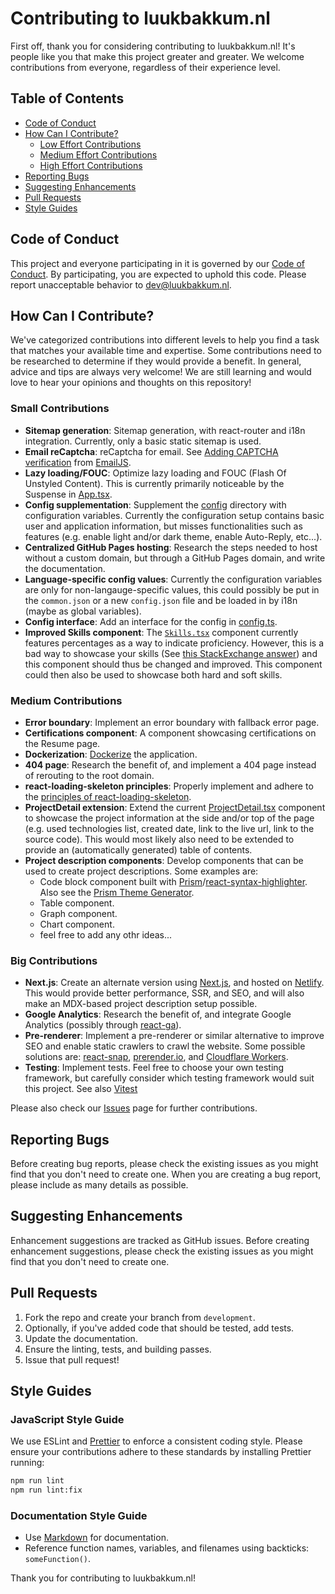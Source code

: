 # Contributing to luukbakkum.nl

First off, thank you for considering contributing to luukbakkum.nl! It's people like you that make
this project greater and greater. We welcome contributions from everyone, regardless of their
experience level.

## Table of Contents

- [Code of Conduct](#code-of-conduct)
- [How Can I Contribute?](#how-can-i-contribute)
  - [Low Effort Contributions](#small-contributions)
  - [Medium Effort Contributions](#medium-contributions)
  - [High Effort Contributions](#big-contributions)
- [Reporting Bugs](#reporting-bugs)
- [Suggesting Enhancements](#suggesting-enhancements)
- [Pull Requests](#pull-requests)
- [Style Guides](#style-guides)

## Code of Conduct

This project and everyone participating in it is governed by our
[Code of Conduct](CODE_OF_CONDUCT.md). By participating, you are expected to uphold this code.
Please report unacceptable behavior to [dev@luukbakkum.nl](mailto:dev@luukbakkum.nl).

## How Can I Contribute?

We've categorized contributions into different levels to help you find a task that matches your
available time and expertise. Some contributions need to be researched to determine if they would
provide a benefit. In general, advice and tips are always very welcome! We are still learning and
would love to hear your opinions and thoughts on this repository!

### Small Contributions

- **Sitemap generation**: Sitemap generation, with react-router and i18n integration. Currently,
  only a basic static sitemap is used.
- **Email reCaptcha**: reCaptcha for email. See
  [Adding CAPTCHA verification](https://www.emailjs.com/docs/user-guide/adding-captcha-verification/)
  from [EmailJS](https://www.emailjs.com/).
- **Lazy loading/FOUC**: Optimize lazy loading and FOUC (Flash Of Unstyled Content). This is
  currently primarily noticeable by the Suspense in [App.tsx](./src/App.tsx).
- **Config supplementation**: Supplement the [config](./src/config) directory with configuration
  variables. Currently the configuration setup contains basic user and application information, but
  misses functionalities such as features (e.g. enable light and/or dark theme, enable Auto-Reply,
  etc...).
- **Centralized GitHub Pages hosting**: Research the steps needed to host without a custom domain,
  but through a GitHub Pages domain, and write the documentation.
- **Language-specific config values**: Currently the configuration variables are only for
  non-langauge-specific values, this could possibly be put in the `common.json` or a new
  `config.json` file and be loaded in by i18n (maybe as global variables).
- **Config interface**: Add an interface for the config in [config.ts](./src/config/config.ts).
- **Improved Skills component**: The [`Skills.tsx`](./src/pages/Resume/Skills/Skills.tsx) component
  currently features percentages as a way to indicate proficiency. However, this is a bad way to
  showcase your skills (See
  [this StackExchange answer](https://workplace.stackexchange.com/a/71279)) and this component
  should thus be changed and improved. This component could then also be used to showcase both hard
  and soft skills.

### Medium Contributions

- **Error boundary**: Implement an error boundary with fallback error page.
- **Certifications component**: A component showcasing certifications on the Resume page.
- **Dockerization**: [Dockerize](https://www.docker.com/) the application.
- **404 page**: Research the benefit of, and implement a 404 page instead of rerouting to the root
  domain.
- **react-loading-skeleton principles**: Properly implement and adhere to the
  [principles of react-loading-skeleton](https://www.npmjs.com/package/react-loading-skeleton#principles).
- **ProjectDetail extension**: Extend the current
  [ProjectDetail.tsx](./src/pages/ProjectDetail/ProjectDetail.tsx) component to showcase the project
  information at the side and/or top of the page (e.g. used technologies list, created date, link to
  the live url, link to the source code). This would most likely also need to be extended to provide
  an (automatically generated) table of contents.
- **Project description components**: Develop components that can be used to create project
  descriptions. Some examples are:
  - Code block component built with
    [Prism](https://prismjs.com/)/[react-syntax-highlighter](https://www.npmjs.com/package/react-syntax-highlighter).
    Also see the
    [Prism Theme Generator](https://k88hudson.github.io/syntax-highlighting-theme-generator/www/).
  - Table component.
  - Graph component.
  - Chart component.
  - feel free to add any othr ideas...

### Big Contributions

- **Next.js**: Create an alternate version using [Next.js](https://nextjs.org/), and hosted on
  [Netlify](https://www.netlify.com/). This would provide better performance, SSR, and SEO, and will
  also make an MDX-based project description setup possible.
- **Google Analytics**: Research the benefit of, and integrate Google Analytics (possibly through
  [react-ga](https://www.npmjs.com/package/react-ga)).
- **Pre-renderer**: Implement a pre-renderer or similar alternative to improve SEO and enable static
  crawlers to crawl the website. Some possible solutions are:
  [react-snap](https://www.npmjs.com/package/react-snap), [prerender.io](https://prerender.io/), and
  [Cloudflare Workers](https://workers.cloudflare.com/).
- **Testing**: Implement tests. Feel free to choose your own testing framework, but carefully
  consider which testing framework would suit this project. See also [Vitest](https://vitest.dev/)

Please also check our [Issues](https://github.com/LuukBakkum/luukbakkum.nl/issues) page for
further contributions.

## Reporting Bugs

Before creating bug reports, please check the existing issues as you might find that you don't need
to create one. When you are creating a bug report, please include as many details as possible.

## Suggesting Enhancements

Enhancement suggestions are tracked as GitHub issues. Before creating enhancement suggestions,
please check the existing issues as you might find that you don't need to create one.

## Pull Requests

1. Fork the repo and create your branch from `development`.
2. Optionally, if you've added code that should be tested, add tests.
3. Update the documentation.
4. Ensure the linting, tests, and building passes.
5. Issue that pull request!

## Style Guides

### JavaScript Style Guide

We use ESLint and [Prettier](vscode:extension/esbenp.prettier-vscode) to enforce a consistent coding
style. Please ensure your contributions adhere to these standards by installing Prettier running:

```bash
npm run lint
npm run lint:fix
```

### Documentation Style Guide

- Use [Markdown](https://daringfireball.net/projects/markdown/) for documentation.
- Reference function names, variables, and filenames using backticks: `someFunction()`.

Thank you for contributing to luukbakkum.nl!

